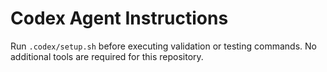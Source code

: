 # Codex Agent Instructions

Run `.codex/setup.sh` before executing validation or testing commands. No additional tools are required for this repository.
